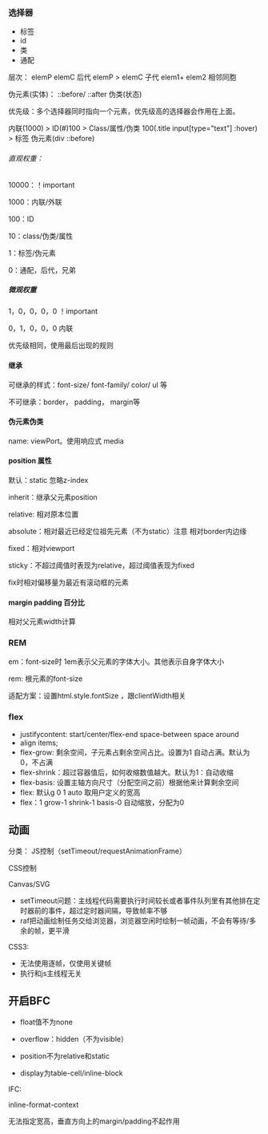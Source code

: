 ### 选择器

* 标签
* id
* 类
* 通配

层次： elemP  elemC 后代   elemP > elemC  子代   elem1+ elem2 相邻同胞

伪元素(实体)： ::before/ ::after 伪类(状态)

优先级：多个选择器同时指向一个元素，优先级高的选择器会作用在上面。

内联(1000) > ID(#)100 > Class/属性/伪类 100(.title input[type="text"]  :hover) > 标签 伪元素(div ::before)

###### 直观权重：

10000：！important

1000：内联/外联

100：ID

10：class/伪类/属性

1：标签/伪元素

0：通配，后代，兄弟

##### 微观权重

1，0，0，0，0	！important

0，1，0，0，0  内联

优先级相同，使用最后出现的规则





####  继承

可继承的样式：font-size/ font-family/ color/ ul 等

不可继承：border， padding， margin等



#### 伪元素伪类

name: viewPort。使用响应式 media



#### position 属性

默认：static 忽略z-index

inherit：继承父元素position

relative: 相对原本位置

absolute：相对最近已经定位祖先元素（不为static）注意 相对border内边缘

fixed：相对viewport

sticky：不超过阈值时表现为relative，超过阈值表现为fixed

fix时相对偏移量为最近有滚动框的元素



#### margin padding 百分比

相对父元素width计算



### REM

em：font-size时 1em表示父元素的字体大小。其他表示自身字体大小

rem: 根元素的font-size

适配方案：设置html.style.fontSize ，跟clientWidth相关



### flex

* justifycontent: start/center/flex-end   space-between  space around
* align items;
* flex-grow: 剩余空间，子元素占剩余空间占比。设置为1 自动占满。默认为0，不占满
* flex-shrink：超过容器值后，如何收缩数值越大。默认为1：自动收缩
* flex-basis: 设置主轴方向尺寸（分配空间之前）根据他来计算剩余空间
* flex: 默认g 0 1 auto   取用户定义的宽高
* flex：1  grow-1 shrink-1 basis-0  自动缩放，分配为0



## 动画

分类： JS控制（setTimeout/requestAnimationFrame）

CSS控制

Canvas/SVG

* setTimeout问题：主线程代码需要执行时间较长或者事件队列里有其他排在定时器前的事件，超过定时器间隔，导致帧率不够
* raf把动画绘制任务交给浏览器，浏览器空闲时绘制一帧动画，不会有等待/多余的帧，更平滑

CSS3:

* 无法使用逐帧，仅使用关键帧
* 执行和js主线程无关



## 开启BFC

* float值不为none

* overflow：hidden（不为visible）

* position不为relative和static

* display为table-cell/inline-block

IFC:

inline-format-context

无法指定宽高，垂直方向上的margin/padding不起作用
